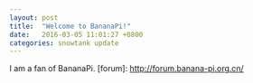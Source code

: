 ```yaml
---
layout: post
title:  "Welcome to BananaPi!"
date:   2016-03-05 11:01:27 +0800
categories: snowtank update
---
```

I am a fan of BananaPi.
[forum]: http://forum.banana-pi.org.cn/


